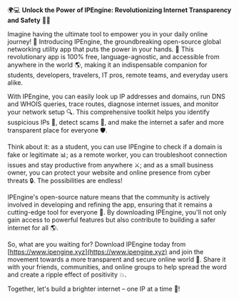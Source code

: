 🌍💻 **Unlock the Power of IPEngine: Revolutionizing Internet Transparency and Safety** 📡💥

Imagine having the ultimate tool to empower you in your daily online journey! 🔧 Introducing IPEngine, the groundbreaking open-source global networking utility app that puts the power in your hands. 💪 This revolutionary app is 100% free, language-agnostic, and accessible from anywhere in the world 🌎, making it an indispensable companion for students, developers, travelers, IT pros, remote teams, and everyday users alike.

With IPEngine, you can easily look up IP addresses and domains, run DNS and WHOIS queries, trace routes, diagnose internet issues, and monitor your network setup 🔍. This comprehensive toolkit helps you identify suspicious IPs 🚨, detect scams 💸, and make the internet a safer and more transparent place for everyone 🛡️.

Think about it: as a student, you can use IPEngine to check if a domain is fake or legitimate 📊; as a remote worker, you can troubleshoot connection issues and stay productive from anywhere ⚔️; and as a small business owner, you can protect your website and online presence from cyber threats 🔒. The possibilities are endless!

IPEngine's open-source nature means that the community is actively involved in developing and refining the app, ensuring that it remains a cutting-edge tool for everyone 🌈. By downloading IPEngine, you'll not only gain access to powerful features but also contribute to building a safer internet for all 🌎.

So, what are you waiting for? Download IPEngine today from [https://www.ipengine.xyz](https://www.ipengine.xyz) and join the movement towards a more transparent and secure online world 🚀. Share it with your friends, communities, and online groups to help spread the word and create a ripple effect of positivity 💥.

Together, let's build a brighter internet – one IP at a time 🔧!